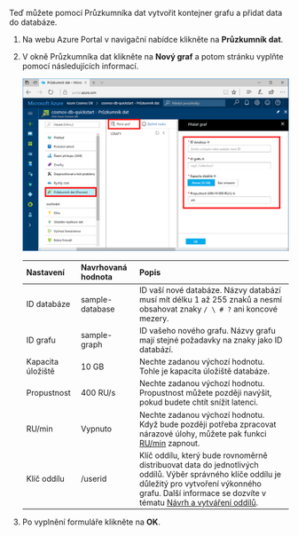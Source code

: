 Teď můžete pomocí Průzkumníka dat vytvořit kontejner grafu a přidat data do databáze. 

1. Na webu Azure Portal v navigační nabídce klikněte na **Průzkumník dat**. 
2. V okně Průzkumníka dat klikněte na **Nový graf** a potom stránku vyplňte pomocí následujících informací.

    ![Průzkumník dat na webu Azure Portal](./media/cosmos-db-create-graph/azure-cosmosdb-data-explorer.png)

    Nastavení|Navrhovaná hodnota|Popis
    ---|---|---
    ID databáze|sample-database|ID vaší nové databáze. Názvy databází musí mít délku 1 až 255 znaků a nesmí obsahovat znaky `/ \ # ?` ani koncové mezery.
    ID grafu|sample-graph|ID vašeho nového grafu. Názvy grafu mají stejné požadavky na znaky jako ID databází.
    Kapacita úložiště| 10 GB|Nechte zadanou výchozí hodnotu. Tohle je kapacita úložiště databáze.
    Propustnost|400 RU/s|Nechte zadanou výchozí hodnotu. Propustnost můžete později navýšit, pokud budete chtít snížit latenci.
    RU/min|Vypnuto|Nechte zadanou výchozí hodnotu. Když bude později potřeba zpracovat nárazové úlohy, můžete pak funkci [RU/min](../articles/cosmos-db/request-units-per-minute.md) zapnout.
    Klíč oddílu|/userid|Klíč oddílu, který bude rovnoměrně distribuovat data do jednotlivých oddílů. Výběr správného klíče oddílu je důležitý pro vytvoření výkonného grafu. Další informace se dozvíte v tématu [Návrh a vytváření oddílů](../articles/cosmos-db/partition-data.md#designing-for-partitioning).

3. Po vyplnění formuláře klikněte na **OK**.